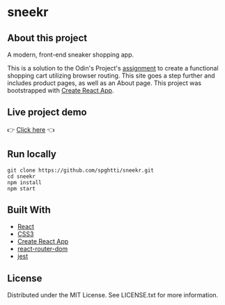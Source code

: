 # sneekr

## About this project

A modern, front-end sneaker shopping app.

This is a solution to the Odin's Project's [assignment](https://www.theodinproject.com/lessons/node-path-javascript-shopping-cart) to create a functional shopping cart utilizing browser routing. This site goes a step further and includes product pages, as well as an About page. This project was bootstrapped with [Create React App](https://github.com/facebook/create-react-app).

## Live project demo

:point_right: [Click here](https://spghtti.github.io/sneekr/) :point_left:

## Run locally

```
git clone https://github.com/spghtti/sneekr.git
cd sneekr
npm install
npm start
```

## Built With

- [React](https://reactjs.org/)
- [CSS3](https://developer.mozilla.org/en-US/docs/Web/CSS)
- [Create React App](https://github.com/facebook/create-react-app)
- [react-router-dom](https://www.npmjs.com/package/react-router-dom)
- [jest](https://jestjs.io/)

## License

Distributed under the MIT License. See LICENSE.txt for more information.
